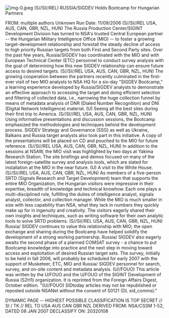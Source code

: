 ![img-0.jpeg](img-0.jpeg)
(S//SI//REL) RUSSIA/SIGDEV Holds Bootcamp for Hungarian Partners

FROM: multiple authors
Unknown
Run Date: 11/09/2006
(S//SI//REL USA, AUS, CAN, GBR, NZL, HUN) The Russia Production Center/SIGINT Development Division has turned to NSA's trusted Central European partner -- the Hungarian Military Intelligence Office (MIO) -- to foster a growing target-development relationship and forestall the steady decline of access to high priority Russian targets from both First and Second Party sites. Over the past few years, Russia/SIGDEV has coordinated with the MIO and with European Technical Center (ETC) personnel to conduct survey analysis with the goal of determining how this new SIGDEV relationship can ensure future access to desired targets.
(S//SI//REL USA, AUS, CAN, GBR, NZL, HUN) The growing cooperation between the partners recently culminated in the first-ever visit of two MIO analysts to NSA HQ for a six-day "SIGDEV Bootcamp," a learning experience developed by Russia/SIGDEV analysts to demonstrate an effective approach to accessing the target and doing efficient selection and filtering of collected data, i.e., narrowing the huge collection funnel by means of metadata analysis of DNR (Dialed Number Recognition) and DNI (Digital Network Intelligence) material.
(U) Seeing all the best sites during their first trip to America.
(S//SI//REL USA, AUS, CAN, GBR, NZL, HUN) Using informative presentations and discussion sessions, the Bootcamp emphasized the methodologies and techniques behind the development process. SIGDEV Strategy and Governance (SSG) as well as Ukraine, Balkans and Russia target analysts also took part in this initiative. A copy of the presentations will be placed on CD and pouched to the MIO for future reference.
(S//SI//REL USA, AUS, CAN, GBR, NZL, HUN) In addition to the sessions at NSAW, the MIO visit was highlighted by two days at Yakima Research Station. The site briefings and demos focused on many of the latest foreign-satellite survey and analysis tools, which are slated for installation at the MIO in the near future.
(U) A visit to the White House.
(S//SI//REL USA, AUS, CAN, GBR, NZL, HUN) As members of a five-person SRTD (Signals Research and Target Development) team that supports the entire MIO Organization, the Hungarian visitors were impressive in their expertise, breadth of knowledge and technical knowhow. Each one plays a multi-disciplined role, fulfilling the duties of intelligence analyst, signals analyst, collector, and collection manager. While the MIO is much smaller in size with less capability than NSA, what they lack in numbers they quickly make up for in ingenuity and creativity. The visitors eagerly shared their own insights and techniques, such as writing software for their own analytic tools to solve SRTD problems.
(S//SI//REL USA, AUS, CAN, GBR, NZL, HUN) Russia/ SIGDEV continues to value this relationship with MIO; the open exchange and sharing during the Bootcamp have helped solidify the development of a strong working partnership. Russia/ SIGDEV also eagerly awaits the second phase of a planned COMSAT survey - a chance to put Bootcamp knowledge into practice and the next step in moving toward access and exploitation of desired Russian target sets. The survey, initially to be held in fall 2006, will probably be scheduled for early 2007 with the support of Musketeer, ETC, MIO and Russia/ SIGDEV personnel for search, survey, and on-site content and metadata analysis.
(U//FOUO) This article was written by the U/FOUO and the U/FOUO of the SIGINT Development of Russia (S2H1) organization. It is reprinted from the Foreign Affairs Digest, October edition.
"(U//FOUO) SIDtoday articles may not be republished or reposted outside NSANet without the consent of S0121 (DL sid_comms)."

DYNAMIC PAGE -- HIGHEST POSSIBLE CLASSIFICATION IS TOP SECRET // SI / TK // REL TO USA AUS CAN GBR NZL
DERIVED FROM: NSA/CSSM 1-52, DATED 08 JAN 2007 DECLASSIFY ON: 20320108

